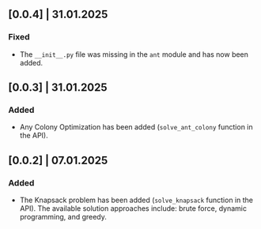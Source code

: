 ## [0.0.4] | 31.01.2025

### Fixed

- The `__init__.py` file was missing in the `ant` module and has now been added.

## [0.0.3] | 31.01.2025

### Added

- Any Colony Optimization has been added (`solve_ant_colony` function in the API).

## [0.0.2] | 07.01.2025

### Added

- The Knapsack problem has been added (`solve_knapsack` function in the API). The available solution approaches include: brute force, dynamic programming, and greedy.
